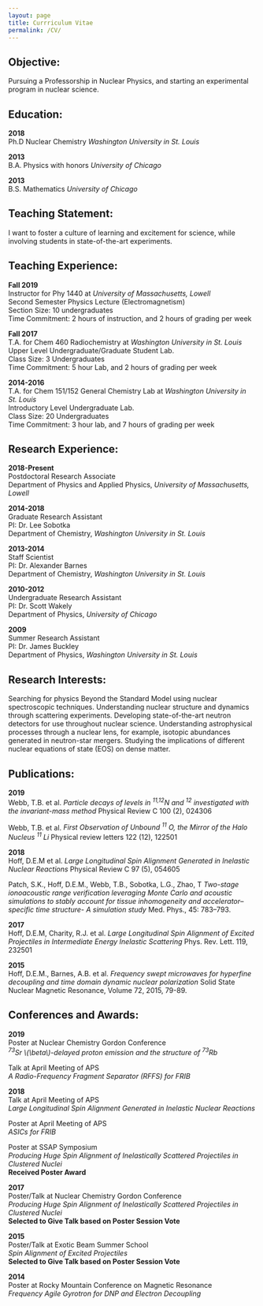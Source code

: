 ```yaml
---
layout: page
title: Currriculum Vitae
permalink: /CV/
---
```


## Objective:
Pursuing a Professorship in Nuclear Physics, and starting an experimental program in nuclear science. 

## Education:	
**2018**   
Ph.D Nuclear Chemistry	_Washington University in St. Louis_

**2013**   
B.A. Physics with honors	_University of Chicago_

**2013**   
B.S. Mathematics		_University of Chicago_	

## Teaching Statement:
I want to foster a culture of learning and excitement for science, while involving students in state-of-the-art experiments. 

## Teaching Experience:

**Fall 2019**    
Instructor for Phy 1440 at _University of Massachusetts, Lowell_   
Second Semester Physics Lecture (Electromagnetism)  
Section Size: 10 undergraduates   
Time Commitment: 2 hours of instruction, and 2 hours of grading per week

**Fall 2017**    
T.A. for Chem 460 Radiochemistry at _Washington University in St. Louis_  
Upper Level Undergraduate/Graduate Student Lab.  
Class Size: 3 Undergraduates    
Time Commitment: 5 hour Lab, and 2 hours of grading per week
			
**2014-2016**   
T.A. for Chem 151/152 General Chemistry Lab at _Washington University in St. Louis_   
Introductory Level Undergraduate Lab.    
Class Size: 20 Undergraduates   
Time Commitment: 3 hour lab, and 7 hours of grading per week  
			
## Research Experience:

**2018-Present**   
Postdoctoral Research Associate     
Department of Physics and Applied Physics, _University of Massachusetts, Lowell_ 

**2014-2018**    
Graduate Research Assistant   
PI: Dr. Lee Sobotka     
Department of Chemistry, _Washington University in St. Louis_

**2013-2014**   
Staff Scientist       
PI: Dr. Alexander Barnes    
Department of Chemistry, _Washington University in St. Louis_

**2010-2012**    
Undergraduate Research Assistant   
PI: Dr. Scott Wakely    
Department of Physics, 	_University of Chicago_
	
**2009**    
Summer Research Assistant    
PI: Dr. James Buckley      
Department of Physics,  _Washington University in St. Louis_
	 	
## Research Interests:
Searching for physics Beyond the Standard Model using nuclear spectroscopic techniques. Understanding nuclear structure and dynamics through scattering experiments. Developing state-of-the-art neutron detectors for use throughout nuclear science. Understanding astrophysical processes through a nuclear lens, for example, isotopic abundances generated in neutron-star mergers. Studying the implications of different nuclear equations of state (EOS) on dense matter.  

## Publications:

**2019**     
Webb, T.B. et al. _Particle decays of levels in <sup>11,12</sup>N and <sup>12</sup> investigated with the invariant-mass method_ Physical Review C 100 (2), 024306

Webb, T.B. et al. _First Observation of Unbound <sup>11</sup> O, the Mirror of the Halo Nucleus <sup>11</sup> Li_ Physical review letters 122 (12), 122501

**2018**    
Hoff, D.E.M et al. _Large Longitudinal Spin Alignment Generated in Inelastic Nuclear Reactions_ Physical Review C 97 (5), 054605

Patch, S.K., Hoff, D.E.M., Webb, T.B., Sobotka, L.G., Zhao, T _Two-stage ionoacoustic range verification leveraging Monte Carlo and acoustic simulations to stably account for tissue inhomogeneity and accelerator–specific time structure- A simulation study_ Med. Phys., 45: 783–793.


**2017**   
Hoff, D.E.M, Charity, R.J. et al. _Large Longitudinal Spin Alignment of Excited Projectiles in Intermediate Energy Inelastic Scattering_ Phys. Rev. Lett. 119, 232501
		
**2015**    
Hoff, D.E.M., Barnes, A.B. et al. _Frequency swept microwaves for hyperfine decoupling and time domain dynamic nuclear polarization_ Solid State Nuclear Magnetic Resonance, Volume 72, 2015, 79-89.

## Conferences and Awards:

**2019**     
Poster at Nuclear Chemistry Gordon Conference    
_<sup>73</sup>Sr \\(\beta\\)-delayed proton emission and the structure of <sup>73</sup>Rb_


Talk at April Meeting of APS    
_A Radio-Frequency Fragment Separator (RFFS) for FRIB_

**2018**     
Talk at April Meeting of APS     
_Large Longitudinal Spin Alignment Generated in Inelastic Nuclear Reactions_

Poster at April Meeting of APS    
_ASICs for FRIB_

Poster at SSAP Symposium    
_Producing Huge Spin Alignment of Inelastically Scattered Projectiles in Clustered Nuclei_   
**Received Poster Award**

**2017**   
Poster/Talk at Nuclear Chemistry Gordon Conference   
_Producing Huge Spin Alignment of Inelastically Scattered Projectiles in Clustered Nuclei_   
**Selected to Give Talk based on Poster Session Vote**

**2015**     
Poster/Talk at Exotic Beam Summer School   
_Spin Alignment of Excited Projectiles_     
**Selected to Give Talk based on Poster Session Vote**

**2014**    
Poster at Rocky Mountain Conference on Magnetic Resonance         
_Frequency Agile Gyrotron for DNP and Electron Decoupling_

